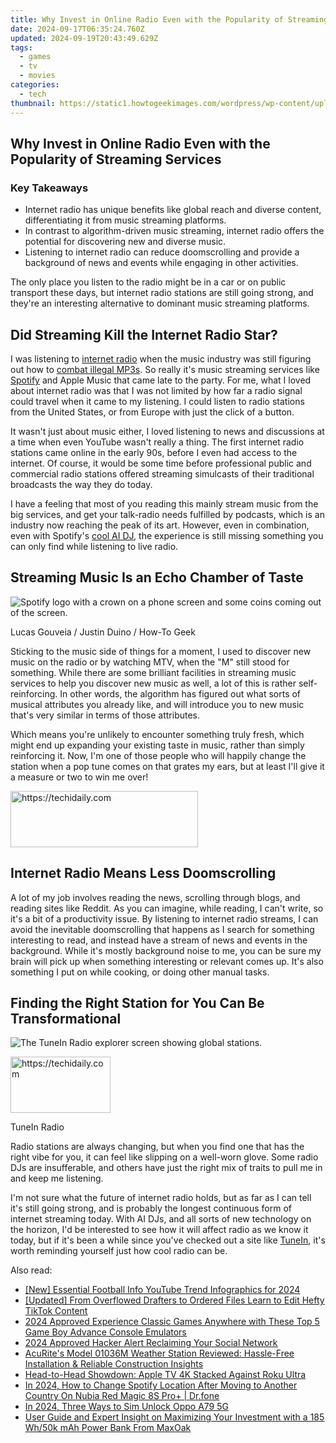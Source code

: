 ```yaml
---
title: Why Invest in Online Radio Even with the Popularity of Streaming Services
date: 2024-09-17T06:35:24.760Z
updated: 2024-09-19T20:43:49.629Z
tags:
  - games
  - tv
  - movies
categories:
  - tech
thumbnail: https://static1.howtogeekimages.com/wordpress/wp-content/uploads/2024/07/online-music-player-app-on-smartphone.jpg
---
```


## Why Invest in Online Radio Even with the Popularity of Streaming Services

### Key Takeaways

* Internet radio has unique benefits like global reach and diverse content, differentiating it from music streaming platforms.
* In contrast to algorithm-driven music streaming, internet radio offers the potential for discovering new and diverse music.
* Listening to internet radio can reduce doomscrolling and provide a background of news and events while engaging in other activities.

 The only place you listen to the radio might be in a car or on public transport these days, but internet radio stations are still going strong, and they're an interesting alternative to dominant music streaming platforms.

##  Did Streaming Kill the Internet Radio Star?

 I was listening to [internet radio](https://win-answers.techidaily.com/ultimate-fixes-for-persistent-dark-screens-in-zoom-video-calls-pc-edition/) when the music industry was still figuring out how to [combat illegal MP3s](https://digital-screen-recording.techidaily.com/updated-precision-and-quality-in-screen-recording-discovering-showmores-benefits/). So really it's music streaming services like [Spotify](https://audio-shaping.techidaily.com/updated-2024-approved-audacity-on-ubuntu-step-by-step-tutorials-for-seamless-setup-upgrade-and-cleanup/) and Apple Music that came late to the party. For me, what I loved about internet radio was that I was not limited by how far a radio signal could travel when it came to my listening. I could listen to radio stations from the United States, or from Europe with just the click of a button.

 It wasn't just about music either, I loved listening to news and discussions at a time when even YouTube wasn't really a thing. The first internet radio stations came online in the early 90s, before I even had access to the internet. Of course, it would be some time before professional public and commercial radio stations offered streaming simulcasts of their traditional broadcasts the way they do today.

 I have a feeling that most of you reading this mainly stream music from the big services, and get your talk-radio needs fulfilled by podcasts, which is an industry now reaching the peak of its art. However, even in combination, even with Spotify's [cool AI DJ](https://some-approaches.techidaily.com/in-2024-streamlining-media-addition-a-comprehensive-guide-to-youtube-shelves/), the experience is still missing something you can only find while listening to live radio.

##  Streaming Music Is an Echo Chamber of Taste

![Spotify logo with a crown on a phone screen and some coins coming out of the screen.](https://static1.howtogeekimages.com/wordpress/wp-content/uploads/2024/05/spotify-logo-with-a-crown-on-a-phone-screen-and-some-coins-coming-out-of-the-screen.jpg) 

Lucas Gouveia / Justin Duino / How-To Geek

 Sticking to the music side of things for a moment, I used to discover new music on the radio or by watching MTV, when the "M" still stood for something. While there are some brilliant facilities in streaming music services to help you discover new music as well, a lot of this is rather self-reinforcing. In other words, the algorithm has figured out what sorts of musical attributes you already like, and will introduce you to new music that's very similar in terms of those attributes.

 Which means you're unlikely to encounter something truly fresh, which might end up expanding your existing taste in music, rather than simply reinforcing it. Now, I'm one of those people who will happily change the station when a pop tune comes on that grates my ears, but at least I'll give it a measure or two to win me over!

<!-- affiliate ads begin -->
<a href="https://aligracehair.sjv.io/c/5597632/2027190/19272" target="_top" id="2027190">
  <img src="//a.impactradius-go.com/display-ad/19272-2027190" border="0" alt="https://techidaily.com" width="300" height="90"/>
</a>
<img height="0" width="0" src="https://aligracehair.sjv.io/i/5597632/2027190/19272" style="position:absolute;visibility:hidden;" border="0" />
<!-- affiliate ads end -->

##  Internet Radio Means Less Doomscrolling

 A lot of my job involves reading the news, scrolling through blogs, and reading sites like Reddit. As you can imagine, while reading, I can't write, so it's a bit of a productivity issue. By listening to internet radio streams, I can avoid the inevitable doomscrolling that happens as I search for something interesting to read, and instead have a stream of news and events in the background. While it's mostly background noise to me, you can be sure my brain will pick up when something interesting or relevant comes up. It's also something I put on while cooking, or doing other manual tasks.

##  Finding the Right Station for You Can Be Transformational

![The TuneIn Radio explorer screen showing global stations.](https://static1.howtogeekimages.com/wordpress/wp-content/uploads/2024/07/screenshot-2024-07-26-at-13-49-09.png) 

<!-- affiliate ads begin -->
<a href="https://malaysia-healthcare-travel-council.pxf.io/c/5597632/1576474/17382" target="_top" id="1576474">
  <img src="//a.impactradius-go.com/display-ad/17382-1576474" border="0" alt="https://techidaily.com" width="160" height="90"/>
</a>
<img height="0" width="0" src="https://malaysia-healthcare-travel-council.pxf.io/i/5597632/1576474/17382" style="position:absolute;visibility:hidden;" border="0" />
<!-- affiliate ads end -->

TuneIn Radio

 Radio stations are always changing, but when you find one that has the right vibe for you, it can feel like slipping on a well-worn glove. Some radio DJs are insufferable, and others have just the right mix of traits to pull me in and keep me listening.

 I'm not sure what the future of internet radio holds, but as far as I can tell it's still going strong, and is probably the longest continuous form of internet streaming today. With AI DJs, and all sorts of new technology on the horizon, I'd be interested to see how it will affect radio as we know it today, but if it's been a while since you've checked out a site like [TuneIn](https://tunein.com/), it's worth reminding yourself just how cool radio can be.

<ins class="adsbygoogle"
     style="display:block"
     data-ad-format="autorelaxed"
     data-ad-client="ca-pub-7571918770474297"
     data-ad-slot="1223367746"></ins>

<ins class="adsbygoogle"
     style="display:block"
     data-ad-client="ca-pub-7571918770474297"
     data-ad-slot="8358498916"
     data-ad-format="auto"
     data-full-width-responsive="true"></ins>

<span class="atpl-alsoreadstyle">Also read:</span>
<div><ul>
<li><a href="https://facebook-video-share.techidaily.com/new-essential-football-info-youtube-trend-infographics-for-2024/"><u>[New] Essential Football Info YouTube Trend Infographics for 2024</u></a></li>
<li><a href="https://fox-http.techidaily.com/updated-from-overflowed-drafters-to-ordered-files-learn-to-edit-hefty-tiktok-content/"><u>[Updated] From Overflowed Drafters to Ordered Files Learn to Edit Hefty TikTok Content</u></a></li>
<li><a href="https://digital-screen-recording.techidaily.com/2024-approved-experience-classic-games-anywhere-with-these-top-5-game-boy-advance-console-emulators/"><u>2024 Approved Experience Classic Games Anywhere with These Top 5 Game Boy Advance Console Emulators</u></a></li>
<li><a href="https://facebook-video-recording.techidaily.com/2024-approved-hacker-alert-reclaiming-your-social-network/"><u>2024 Approved Hacker Alert Reclaiming Your Social Network</u></a></li>
<li><a href="https://buynow-help.techidaily.com/acurites-model-01036m-weather-station-reviewed-hassle-free-installation-and-reliable-construction-insights/"><u>AcuRite's Model 01036M Weather Station Reviewed: Hassle-Free Installation & Reliable Construction Insights</u></a></li>
<li><a href="https://buynow-help.techidaily.com/head-to-head-showdown-apple-tv-4k-stacked-against-roku-ultra/"><u>Head-to-Head Showdown: Apple TV 4K Stacked Against Roku Ultra</u></a></li>
<li><a href="https://review-topics.techidaily.com/in-2024-how-to-change-spotify-location-after-moving-to-another-country-on-nubia-red-magic-8s-proplus-drfone-by-drfone-virtual-android/"><u>In 2024, How to Change Spotify Location After Moving to Another Country On Nubia Red Magic 8S Pro+ | Dr.fone</u></a></li>
<li><a href="https://sim-unlock.techidaily.com/in-2024-three-ways-to-sim-unlock-oppo-a79-5g-by-drfone-android/"><u>In 2024, Three Ways to Sim Unlock Oppo A79 5G</u></a></li>
<li><a href="https://buynow-help.techidaily.com/user-guide-and-expert-insight-on-maximizing-your-investment-with-a-185-wh50k-mah-power-bank-from-maxoak/"><u>User Guide and Expert Insight on Maximizing Your Investment with a 185 Wh/50k mAh Power Bank From MaxOak</u></a></li>
</ul></div>

